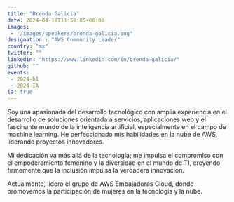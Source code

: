 ```yaml
---
title: "Brenda Galicia"
date: 2024-04-18T11:50:05-06:00
images: 
 - "/images/speakers/brenda-galicia.png"
designation : "AWS Community Leader"
country: "mx"
twitter: ""
linkedin: "https://www.linkedin.com/in/brenda-galicia/"
github: ""
events: 
 - 2024-h1
 - 2024-IA
ia: true
---
```


Soy una apasionada del desarrollo tecnológico con amplia experiencia en el desarrollo de soluciones orientada a servicios, aplicaciones web y el fascinante mundo de la inteligencia artificial, especialmente en el campo de machine learning. He perfeccionado mis habilidades en la nube de AWS, liderando proyectos innovadores.

Mi dedicación va más allá de la tecnología; me impulsa el compromiso con el empoderamiento femenino y la diversidad en el mundo de TI, creyendo firmemente que la inclusión impulsa la verdadera innovación. 

Actualmente, lidero el grupo de AWS Embajadoras Cloud, donde promovemos la participación de mujeres en la tecnología y la nube.